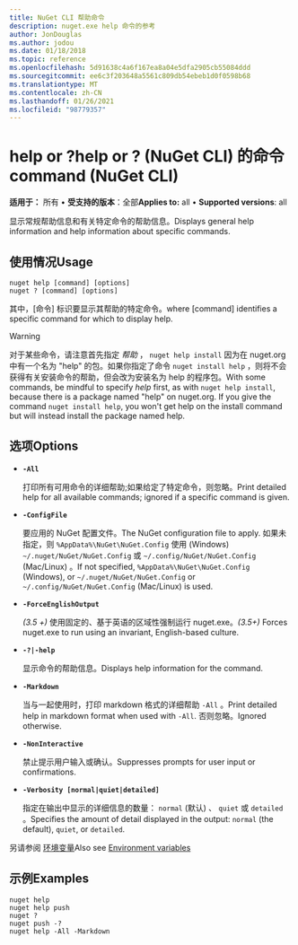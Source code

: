 ```yaml
---
title: NuGet CLI 帮助命令
description: nuget.exe help 命令的参考
author: JonDouglas
ms.author: jodou
ms.date: 01/18/2018
ms.topic: reference
ms.openlocfilehash: 5d91638c4a6f167ea8a04e5dfa2905cb55084ddd
ms.sourcegitcommit: ee6c3f203648a5561c809db54ebeb1d0f0598b68
ms.translationtype: MT
ms.contentlocale: zh-CN
ms.lasthandoff: 01/26/2021
ms.locfileid: "98779357"
---
```

# <a name="help-or--command-nuget-cli"></a><span data-ttu-id="af0e3-103">help or ?</span><span class="sxs-lookup"><span data-stu-id="af0e3-103">help or ?</span></span> <span data-ttu-id="af0e3-104"> (NuGet CLI) 的命令</span><span class="sxs-lookup"><span data-stu-id="af0e3-104">command (NuGet CLI)</span></span>

<span data-ttu-id="af0e3-105">**适用于：** 所有 &bullet; **受支持的版本**：全部</span><span class="sxs-lookup"><span data-stu-id="af0e3-105">**Applies to:** all &bullet; **Supported versions**: all</span></span>

<span data-ttu-id="af0e3-106">显示常规帮助信息和有关特定命令的帮助信息。</span><span class="sxs-lookup"><span data-stu-id="af0e3-106">Displays general help information and help information about specific commands.</span></span>

## <a name="usage"></a><span data-ttu-id="af0e3-107">使用情况</span><span class="sxs-lookup"><span data-stu-id="af0e3-107">Usage</span></span>

```cli
nuget help [command] [options]
nuget ? [command] [options]
```

<span data-ttu-id="af0e3-108">其中，[命令] 标识要显示其帮助的特定命令。</span><span class="sxs-lookup"><span data-stu-id="af0e3-108">where [command] identifies a specific command for which to display help.</span></span>

> [!Warning]
> <span data-ttu-id="af0e3-109">对于某些命令，请注意首先指定 *帮助* ， `nuget help install` 因为在 nuget.org 中有一个名为 "help" 的包。如果你指定了命令 `nuget install help` ，则将不会获得有关安装命令的帮助，但会改为安装名为 help 的程序包。</span><span class="sxs-lookup"><span data-stu-id="af0e3-109">With some commands, be mindful to specify *help* first, as with `nuget help install`, because there is a package named "help" on nuget.org. If you give the command `nuget install help`, you won't get help on the install command but will instead install the package named help.</span></span>

## <a name="options"></a><span data-ttu-id="af0e3-110">选项</span><span class="sxs-lookup"><span data-stu-id="af0e3-110">Options</span></span>

- **`-All`**

  <span data-ttu-id="af0e3-111">打印所有可用命令的详细帮助;如果给定了特定命令，则忽略。</span><span class="sxs-lookup"><span data-stu-id="af0e3-111">Print detailed help for all available commands; ignored if a specific command is given.</span></span>

- **`-ConfigFile`**

  <span data-ttu-id="af0e3-112">要应用的 NuGet 配置文件。</span><span class="sxs-lookup"><span data-stu-id="af0e3-112">The NuGet configuration file to apply.</span></span> <span data-ttu-id="af0e3-113">如果未指定，则 `%AppData%\NuGet\NuGet.Config` 使用 (Windows) `~/.nuget/NuGet/NuGet.Config` 或 `~/.config/NuGet/NuGet.Config` (Mac/Linux) 。</span><span class="sxs-lookup"><span data-stu-id="af0e3-113">If not specified, `%AppData%\NuGet\NuGet.Config` (Windows), or `~/.nuget/NuGet/NuGet.Config` or `~/.config/NuGet/NuGet.Config` (Mac/Linux) is used.</span></span>

- **`-ForceEnglishOutput`**

  <span data-ttu-id="af0e3-114">*(3.5 +)* 使用固定的、基于英语的区域性强制运行 nuget.exe。</span><span class="sxs-lookup"><span data-stu-id="af0e3-114">*(3.5+)* Forces nuget.exe to run using an invariant, English-based culture.</span></span>

- **`-?|-help`**

  <span data-ttu-id="af0e3-115">显示命令的帮助信息。</span><span class="sxs-lookup"><span data-stu-id="af0e3-115">Displays help information for the command.</span></span>

- **`-Markdown`**

  <span data-ttu-id="af0e3-116">当与一起使用时，打印 markdown 格式的详细帮助 `-All` 。</span><span class="sxs-lookup"><span data-stu-id="af0e3-116">Print detailed help in markdown format when used with `-All`.</span></span> <span data-ttu-id="af0e3-117">否则忽略。</span><span class="sxs-lookup"><span data-stu-id="af0e3-117">Ignored otherwise.</span></span>

- **`-NonInteractive`**

  <span data-ttu-id="af0e3-118">禁止提示用户输入或确认。</span><span class="sxs-lookup"><span data-stu-id="af0e3-118">Suppresses prompts for user input or confirmations.</span></span>

- **`-Verbosity [normal|quiet|detailed]`**

  <span data-ttu-id="af0e3-119">指定在输出中显示的详细信息的数量： `normal` (默认) 、 `quiet` 或 `detailed` 。</span><span class="sxs-lookup"><span data-stu-id="af0e3-119">Specifies the amount of detail displayed in the output: `normal` (the default), `quiet`, or `detailed`.</span></span>

<span data-ttu-id="af0e3-120">另请参阅 [环境变量](cli-ref-environment-variables.md)</span><span class="sxs-lookup"><span data-stu-id="af0e3-120">Also see [Environment variables](cli-ref-environment-variables.md)</span></span>

## <a name="examples"></a><span data-ttu-id="af0e3-121">示例</span><span class="sxs-lookup"><span data-stu-id="af0e3-121">Examples</span></span>

```cli
nuget help
nuget help push
nuget ?
nuget push -?
nuget help -All -Markdown
```
